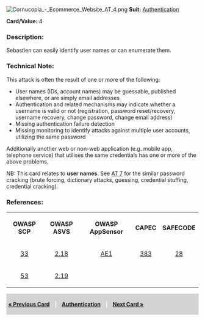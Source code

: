 ![Cornucopia_-_Ecommerce_Website_AT_4.png](Cornucopia_-_Ecommerce_Website_AT_4.png
"Cornucopia_-_Ecommerce_Website_AT_4.png") **Suit:**
[Authentication](Cornucopia_-_Ecommerce_Website_-_AT "wikilink")

**Card/Value:** 4

### Description:

Sebastien can easily identify user names or can enumerate them.

### Technical Note:

This attack is often the result of one or more of the following:

  - User names (IDs, account names) may be guessable, published
    elsewhere, or are simply email addresses
  - Authentication and related mechanisms may indicate whether a
    username is valid or not (registration, password reset/recovery,
    username recovery, change password, change email address)
  - Missing authentication failure detection
  - Missing monitoring to identify attacks against multiple user
    accounts, utilizing the same password

Additionally another web or non-web application (e.g. mobile app,
telephone service) that utilises the same credentials has one or more of
the above problems.

NB: This card relates to **user names**. See [AT
7](Cornucopia_-_Ecommerce_Website_-_AT_7 "wikilink") for the similar
password cracking (brute forcing, dictionary attacks, guessing,
credential stuffing, credential cracking).

### References:

<table class="wikitable" style="text-align:center;">

<tr>

<th>

OWASP SCP

</th>

<th>

OWASP ASVS

</th>

<th>

OWASP AppSensor

</th>

<th>

CAPEC

</th>

<th>

SAFECODE

</th>

</tr>

<tr>

<td>

[33](OWASP_Secure_Coding_Practices_Checklist#33 "wikilink")

</td>

<td>

[2.18](OWASP_Application_Security_Verification_Standard#2.18 "wikilink")

</td>

<td>

[AE1](AppSensor_DetectionPoints#AE1 "wikilink")

</td>

<td>

[383](https://capec.mitre.org/data/definitions/383.html)

</td>

<td>

[28](SAFECode_Practical_Security_Stories#28 "wikilink")

</td>

</tr>

<tr>

<td>

[53](OWASP_Secure_Coding_Practices_Checklist#53 "wikilink")

</td>

<td>

[2.19](OWASP_Application_Security_Verification_Standard#2.19 "wikilink")

</td>

<td>

</td>

<td>

</td>

<td>

</td>

</tr>

</table>

<div style="padding:5px;background:LightGray;color:White;font-weight:bold;">

[« Previous Card](Cornucopia_-_Ecommerce_Website_-_AT_3 "wikilink")
<span style="padding-left:10px;padding-right:10px;"> |</span>
[Authentication](Cornucopia_-_Ecommerce_Website_-_AT "wikilink")
<span style="padding-left:10px;padding-right:10px;"> |</span> [Next Card
»](Cornucopia_-_Ecommerce_Website_-_AT_5 "wikilink")

</div>